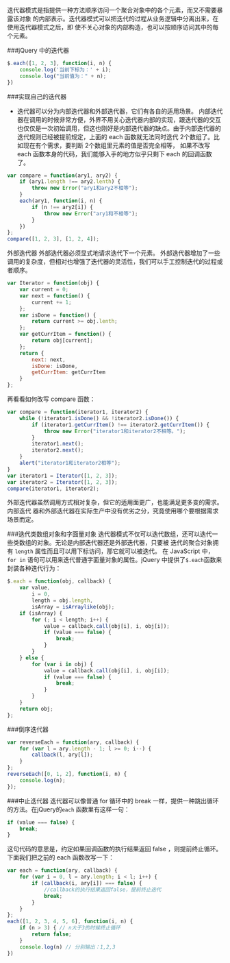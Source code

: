 迭代器模式是指提供一种方法顺序访问一个聚合对象中的各个元素，而又不需要暴露该对象
的内部表示。迭代器模式可以把迭代的过程从业务逻辑中分离出来，在使用迭代器模式之后，即
使不关心对象的内部构造，也可以按顺序访问其中的每个元素。

###jQuery 中的迭代器
```javascript
$.each([1, 2, 3], function(i, n) {
    console.log('当前下标为：' + i);
    console.log("当前值为：" + n);
})
```

###实现自己的迭代器
- 迭代器可以分为内部迭代器和外部迭代器，它们有各自的适用场景。
内部迭代器在调用的时候非常方便，外界不用关心迭代器内部的实现，跟迭代器的交互也仅仅是一次初始调用，但这也刚好是内部迭代器的缺点。由于内部迭代器的迭代规则已经被提前规定，上面的 each 函数就无法同时迭代 2个数组了。比如现在有个需求，要判断 2个数组里元素的值是否完全相等， 如果不改写 each 函数本身的代码，我们能够入手的地方似乎只剩下 each 的回调函数了。
```javascript
var compare = function(ary1, ary2) {
    if (ary1.length !== ary2.lenth) {
        throw new Error("ary1和ary2不相等");
    }
    each(ary1, function(i, n) {
        if (n !== ary2[i]) {
            throw new Error("ary1和不相等");
        }
    })
};
compare([1, 2, 3], [1, 2, 4]);
```
外部迭代器
外部迭代器必须显式地请求迭代下一个元素。
外部迭代器增加了一些调用的复杂度，但相对也增强了迭代器的灵活性，我们可以手工控制迭代的过程或者顺序。
```javascript
var Iterator = function(obj) {
    var current = 0;
    var next = function() {
        current += 1;
    };
    var isDone = function() {
        return current >= obj.lenth;
    };
    var getCurrItem = function() {
        return obj[current];
    };
    return {
        next: next,
        isDone: isDone,
        getCurrItem: getCurrItem
    }
};
```
再看看如何改写 compare 函数：
```javascript
var compare = function(iterator1, iterator2) {
    while (!iterator1.isDone() && !iterator2.isDone()) {
        if (iterator1.getCurrItem() !== iterator2.getCurrItem()) {
            throw new Error("iterator1和iterator2不相等。");
        }
        iterator1.next();
        iterator2.next();
    }
    alert("iterator1和iterator2相等");
}
var iterator1 = Iterator([1, 2, 3]);
var iterator2 = Iterator([1, 2, 3]);
compare(iterator1, iterator2);
```
外部迭代器虽然调用方式相对复杂，但它的适用面更广，也能满足更多变的需求。内部迭代
器和外部迭代器在实际生产中没有优劣之分，究竟使用哪个要根据需求场景而定。

###迭代类数组对象和字面量对象
迭代器模式不仅可以迭代数组，还可以迭代一些类数组的对象。无论是内部迭代器还是外部迭代器，只要被
迭代的聚合对象拥有 `length` 属性而且可以用下标访问，那它就可以被迭代。
在 JavaScript 中， `for in` 语句可以用来迭代普通字面量对象的属性。jQuery 中提供了`$.each`函数来封装各种迭代行为：
```javascript
$.each = function(obj, callback) {
    var value,
        i = 0,
        length = obj.length,
        isArray = isArraylike(obj);
    if (isArray) {
        for (; i < length; i++) {
            value = callback.call(obj[i], i, obj[i]);
            if (value === false) {
                break;
            }
        }
    } else {
        for (var i in obj) {
            value = callback.call(obj[i], i, obj[i]);
            if (value === false) {
                break;
            }
        }
    }
    return obj;
};
```

###倒序迭代器
```javascript
var reverseEach = function(ary, callback) {
    for (var l = ary.length - 1; l >= 0; i--) {
        callback(l, ary[l]);
    }
};
reverseEach([0, 1, 2], function(i, n) {
    console.log(n);
});
```

###中止迭代器
迭代器可以像普通 for 循环中的 break 一样，提供一种跳出循环的方法。在jQuery的`each` 函数里有这样一句：
```javascript
if (value === false) {
    break;
}
```
这句代码的意思是，约定如果回调函数的执行结果返回 false ，则提前终止循环。下面我们把之前的 each 函数改写一下：
```javascript
var each = function(ary, callback) {
    for (var i = 0, l = ary.length; i < l; i++) {
        if (callback(i, ary[i]) === false) {
            //callback的执行结果返回false，提前终止迭代
            break;
        }
    }
};
each([1, 2, 3, 4, 5, 6], function(i, n) {
    if (n > 3) { // n大于3的时候终止循环
        return false;
    }
    console.log(n) // 分别输出：1,2,3
})

```
